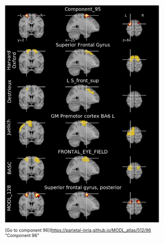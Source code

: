 


![95](preliminary/95.jpg "Component 95")

[Go to component 96](https://parietal-inria.github.io/MODL_atlas/512/96 "Component 96"